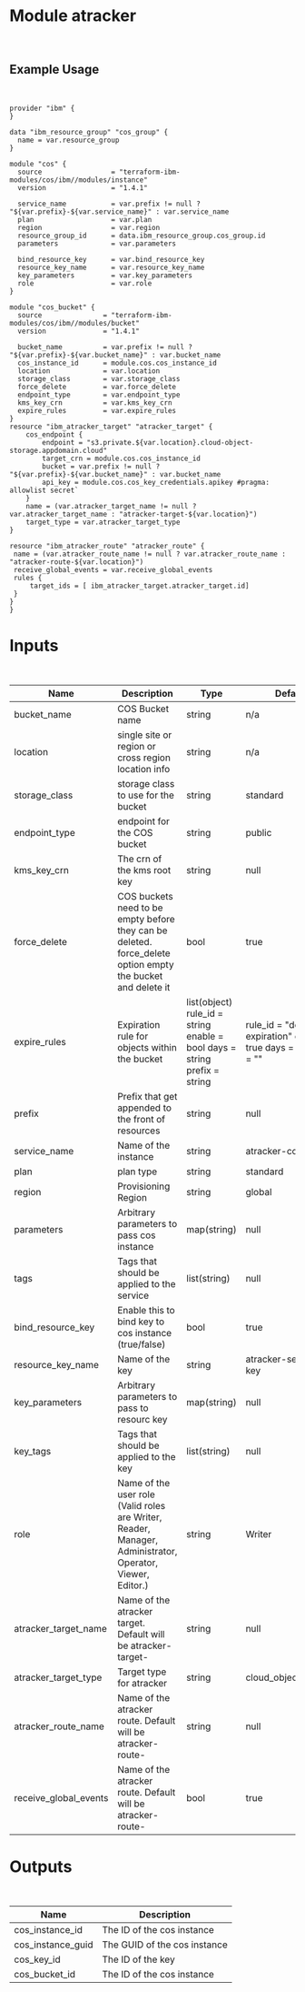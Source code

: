 # Module atracker
<br/>

## Example Usage
<br/>

```
provider "ibm" {
}

data "ibm_resource_group" "cos_group" {
  name = var.resource_group
}

module "cos" {
  source                 = "terraform-ibm-modules/cos/ibm//modules/instance"
  version                = "1.4.1"

  service_name           = var.prefix != null ? "${var.prefix}-${var.service_name}" : var.service_name
  plan                   = var.plan
  region                 = var.region
  resource_group_id      = data.ibm_resource_group.cos_group.id
  parameters             = var.parameters

  bind_resource_key      = var.bind_resource_key
  resource_key_name      = var.resource_key_name
  key_parameters         = var.key_parameters
  role                   = var.role
}

module "cos_bucket" {
  source               = "terraform-ibm-modules/cos/ibm//modules/bucket"
  version              = "1.4.1"

  bucket_name          = var.prefix != null ? "${var.prefix}-${var.bucket_name}" : var.bucket_name 
  cos_instance_id      = module.cos.cos_instance_id
  location             = var.location
  storage_class        = var.storage_class
  force_delete         = var.force_delete
  endpoint_type        = var.endpoint_type
  kms_key_crn          = var.kms_key_crn
  expire_rules         = var.expire_rules
}
resource "ibm_atracker_target" "atracker_target" {
    cos_endpoint {
        endpoint = "s3.private.${var.location}.cloud-object-storage.appdomain.cloud"
        target_crn = module.cos.cos_instance_id
        bucket = var.prefix != null ? "${var.prefix}-${var.bucket_name}" : var.bucket_name 
        api_key = module.cos.cos_key_credentials.apikey #pragma: allowlist secret`
    }
    name = (var.atracker_target_name != null ? var.atracker_target_name : "atracker-target-${var.location}")
    target_type = var.atracker_target_type
}

resource "ibm_atracker_route" "atracker_route" {
 name = (var.atracker_route_name != null ? var.atracker_route_name : "atracker-route-${var.location}")
 receive_global_events = var.receive_global_events
 rules {
     target_ids = [ ibm_atracker_target.atracker_target.id]
 }
}
}
```

# Inputs
<br/>

| Name        | Description      | Type    | Default | Required |
|-------------|------------------|---------|---------|----------|
|bucket_name       |COS Bucket name 		   |  string    | n/a        | yes     |
|location| single site or region or cross region location info           | string        | n/a        | no     |
|storage_class         |storage class to use for the bucket             | string        | standard        | yes     |
|endpoint_type        |endpoint for the COS bucket             | string        | public        | yes     |
|kms_key_crn         |The crn of the kms root key             |string         | null        | no      |
|force_delete | COS buckets need to be empty before they can be deleted. force_delete option empty the bucket and delete it | bool | true | yes |
|expire_rules        |Expiration rule for objects within the bucket             | list(object)     rule_id = string enable  = bool days    = string prefix  = string |  rule_id = "default-expiration" enable  = true  days    = 90 prefix  = ""        | yes     |
|prefix            | Prefix that get appended to the front of resources| string       |  null       |  no    |
|service_name      | Name of the instance  | string | atracker-cos        | yes     |
|plan              | plan type            | string        | standard        | yes      |
|region            | Provisioning Region  | string    | global        | yes     |
|parameters        |Arbitrary parameters to pass cos instance    | map(string)   | null        |  no    |
|tags              | Tags that should be applied to the service | list(string) | null | no |
|bind_resource_key |Enable this to bind key to cos instance (true/false)   |  bool       | true        | no     |
|resource_key_name | Name of the key | string | atracker-service-key | yes|
|key_parameters    |Arbitrary parameters to pass to resourc key |map(string)         |  null       |  no    |
|key_tags          |Tags that should be applied to the key | list(string) | null | no |
|role              | Name of the user role (Valid roles are Writer, Reader, Manager, Administrator, Operator, Viewer, Editor.) |string| Writer | yes  |
|atracker_target_name| Name of the atracker target.  Default will be atracker-target-<region> | string | null | no |
|atracker_target_type | Target type for atracker | string | cloud_object_storage | yes | 
|atracker_route_name | Name of the atracker route.  Default will be atracker-route-<region> | string| null | no |
|receive_global_events | Name of the atracker route.  Default will be atracker-route-<region> | bool | true | yes 


# Outputs
<br/>

|Name        | Description |
|------------|-------------|
|cos_instance_id |The ID of the cos instance |
|cos_instance_guid | The GUID of the cos instance |
|cos_key_id | The ID of the key |
|cos_bucket_id |The ID of the cos instance |
